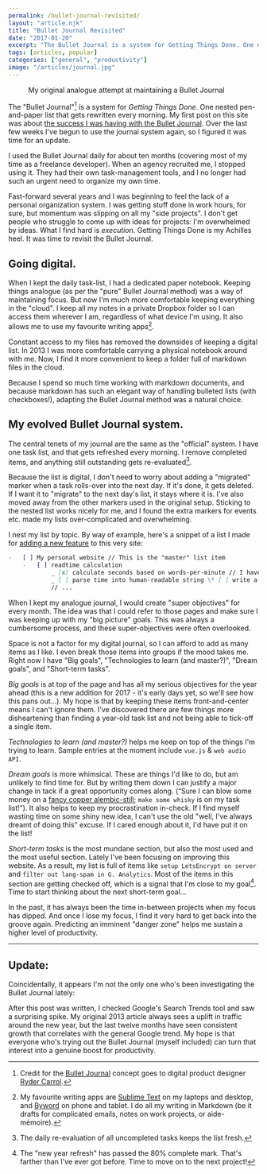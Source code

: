 ```yaml
---
permalink: /bullet-journal-revisited/
layout: "article.njk"
title: "Bullet Journal Revisited"
date: "2017-01-20"
excerpt: "The Bullet Journal is a system for Getting Things Done. One nested pen-and-paper list that gets rewritten every morning."
tags: [articles, popular]
categories: ["general", "productivity"]
image: "/articles/journal.jpg"
---
```


<figure class="post-content__image-wrapper post-content__image-wrapper--has-sidebar">
    <img class="post-content__image" src="/images/articles/journal.jpg" alt="">
    <figcaption class="sidenote">My original analogue attempt at maintaining a Bullet Journal</figcaption>
</figure>

The "Bullet Journal"[^1] is a system for _Getting Things Done_. One nested pen-and-paper list that gets rewritten every morning. My first post on this site was about [the success I was having with the Bullet Journal](/bullet-journal-workflow). Over the last few weeks I've begun to use the journal system again, so I figured it was time for an update.

I used the Bullet Journal daily for about ten months (covering most of my time as a freelance developer). When an agency recruited me, I stopped using it. They had their own task-management tools, and I no longer had such an urgent need to organize my own time.

Fast-forward several years and I was beginning to feel the lack of a personal organization system. I was getting stuff done in work hours, for sure, but momentum was slipping on all my "side projects". I don't get people who struggle to come up with ideas for projects: I'm overwhelmed by ideas. What I find hard is _execution_. Getting Things Done is my Achilles heel. It was time to revisit the Bullet Journal.

## Going digital.

When I kept the daily task-list, I had a dedicated paper notebook. Keeping things analogue (as per the "pure" Bullet Journal method) was a way of maintaining focus. But now I'm much more comfortable keeping everything in the "cloud". I keep all my notes in a private Dropbox folder so I can access them wherever I am, regardless of what device I'm using. It also allows me to use my favourite writing apps[^2].

Constant access to my files has removed the downsides of keeping a digital list. In 2013 I was more comfortable carrying a physical notebook around with me. Now, I find it more convenient to keep a folder full of markdown files in the cloud.

Because I spend so much time working with markdown documents, and because markdown has such an elegant way of handling bulleted lists (with checkboxes!), adapting the Bullet Journal method was a natural choice.

## My evolved Bullet Journal system.

The central tenets of my journal are the same as the "official" system. I have one task list, and that gets refreshed every morning. I remove completed items, and anything still outstanding gets re-evaluated[^3].

Because the list is digital, I don't need to worry about adding a "migrated" marker when a task rolls-over into the next day. If it's done, it gets deleted. If I want it to "migrate" to the next day's list, it stays where it is. I've also moved away from the other markers used in the original setup. Sticking to the nested list works nicely for me, and I found the extra markers for events etc. made my lists over-complicated and overwhelming.

I nest my list by topic. By way of example, here's a snippet of a list I made for [adding a new feature](/calculating-reading-speed) to this very site:

```markdown
-   [ ] My personal website // This is the "master" list item
    -   [ ] readtime calculation
            _ [x] calculate seconds based on words-per-minute // I have completed this item.
            _ [ ] parse time into human-readable string \* [ ] write a blog post about the process + [ ] another feature
            // ...
```

When I kept my analogue journal, I would create "super objectives" for every month. The idea was that I could refer to those pages and make sure I was keeping up with my "big picture" goals. This was always a cumbersome process, and these super-objectives were often overlooked.

Space is not a factor for my digital journal, so I can afford to add as many items as I like. I even break those items into groups if the mood takes me. Right now I have "Big goals", "Technologies to learn (and master?)", "Dream goals", and "Short-term tasks".

_Big goals_ is at top of the page and has all my serious objectives for the year ahead (this is a new addition for 2017 - it's early days yet, so we'll see how this pans out...). My hope is that by keeping these items front-and-center means I can't ignore them. I've discovered there are few things more disheartening than finding a year-old task list and not being able to tick-off a single item.

_Technologies to learn (and master?)_ helps me keep on top of the things I'm trying to learn. Sample entries at the moment include `vue.js` & `web audio API`.

_Dream goals_ is more whimsical. These are things I'd like to do, but am unlikely to find time for. But by writing them down I can justify a major change in tack if a great opportunity comes along. (“Sure I can blow some money on a [fancy copper alembic-still](http://shop.premium-coppers.com/product-category/premium-copper-riveted-union-alembic-stills/); `make some whisky` is on my task list!”). It also helps to keep my procrastination in-check. If I find myself wasting time on some shiny new idea, I can't use the old "well, I've always dreamt of doing this" excuse. If I cared enough about it, I'd have put it on the list!

_Short-term tasks_ is the most mundane section, but also the most used and the most useful section. Lately I've been focusing on improving this website. As a result, my list is full of items like `setup LetsEncrypt on server` and `filter out lang-spam in G. Analytics`. Most of the items in this section are getting checked off, which is a signal that I'm close to my goal[^4]. Time to start thinking about the next short-term goal...

In the past, it has always been the time in-between projects when my focus has dipped. And once I lose my focus, I find it very hard to get back into the groove again. Predicting an imminent "danger zone" helps me sustain a higher level of productivity.

---

## Update:

Coincidentally, it appears I'm not the only one who's been investigating the Bullet Journal lately:

<div>
<script type="text/javascript" src="https://ssl.gstatic.com/trends_nrtr/884_RC03/embed_loader.js"></script>
<script type="text/javascript">trends.embed.renderExploreWidget("TIMESERIES", {"comparisonItem":[{"keyword":"bullet journal","geo":"","time":"today 5-y"}],"category":0,"property":""}, {"exploreQuery":"q=bullet%20journal","guestPath":"https://www.google.co.uk:443/trends/embed/"});</script>
</div>

After this post was written, I checked Google's Search Trends tool and saw a surprising spike. My original 2013 article always sees a uplift in traffic around the new year, but the last twelve months have seen consistent growth that correlates with the general Google trend. My hope is that everyone who's trying out the Bullet Journal (myself included) can turn that interest into a genuine boost for productivity.

[^1]: Credit for the [Bullet Journal](http://www.bulletjournal.com/) concept goes to digital product designer [Ryder Carrol](http://www.rydercarroll.com/).
[^2]: My favourite writing apps are [Sublime Text](https://www.sublimetext.com) on my laptops and desktop, and [Byword](https://bywordapp.com/) on phone and tablet. I do all my writing in Markdown (be it drafts for complicated emails, notes on work projects, or aide-mémoire).
[^3]: The daily re-evaluation of all uncompleted tasks keeps the list fresh.
[^4]: The "new year refresh" has passed the 80% complete mark. That's farther than I've ever got before. Time to move on to the next project!
